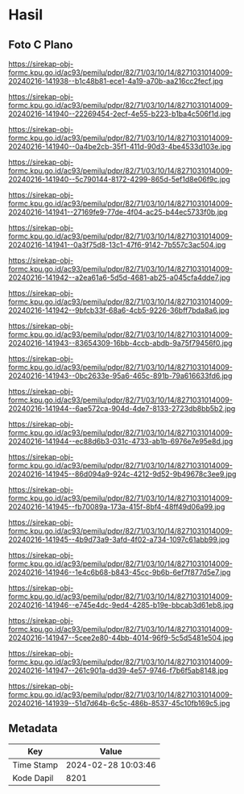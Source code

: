 # Hasil

## Foto C Plano

https://sirekap-obj-formc.kpu.go.id/ac93/pemilu/pdpr/82/71/03/10/14/8271031014009-20240216-141938--b1c48b81-ece1-4a19-a70b-aa216cc2fecf.jpg

https://sirekap-obj-formc.kpu.go.id/ac93/pemilu/pdpr/82/71/03/10/14/8271031014009-20240216-141940--22269454-2ecf-4e55-b223-b1ba4c506f1d.jpg

https://sirekap-obj-formc.kpu.go.id/ac93/pemilu/pdpr/82/71/03/10/14/8271031014009-20240216-141940--0a4be2cb-35f1-411d-90d3-4be4533d103e.jpg

https://sirekap-obj-formc.kpu.go.id/ac93/pemilu/pdpr/82/71/03/10/14/8271031014009-20240216-141940--5c790144-8172-4299-865d-5ef1d8e06f9c.jpg

https://sirekap-obj-formc.kpu.go.id/ac93/pemilu/pdpr/82/71/03/10/14/8271031014009-20240216-141941--27169fe9-77de-4f04-ac25-b44ec5733f0b.jpg

https://sirekap-obj-formc.kpu.go.id/ac93/pemilu/pdpr/82/71/03/10/14/8271031014009-20240216-141941--0a3f75d8-13c1-47f6-9142-7b557c3ac504.jpg

https://sirekap-obj-formc.kpu.go.id/ac93/pemilu/pdpr/82/71/03/10/14/8271031014009-20240216-141942--a2ea61a6-5d5d-4681-ab25-a045cfa4dde7.jpg

https://sirekap-obj-formc.kpu.go.id/ac93/pemilu/pdpr/82/71/03/10/14/8271031014009-20240216-141942--9bfcb33f-68a6-4cb5-9226-36bff7bda8a6.jpg

https://sirekap-obj-formc.kpu.go.id/ac93/pemilu/pdpr/82/71/03/10/14/8271031014009-20240216-141943--83654309-16bb-4ccb-abdb-9a75f79456f0.jpg

https://sirekap-obj-formc.kpu.go.id/ac93/pemilu/pdpr/82/71/03/10/14/8271031014009-20240216-141943--0bc2633e-95a6-465c-891b-79a616633fd6.jpg

https://sirekap-obj-formc.kpu.go.id/ac93/pemilu/pdpr/82/71/03/10/14/8271031014009-20240216-141944--6ae572ca-904d-4de7-8133-2723db8bb5b2.jpg

https://sirekap-obj-formc.kpu.go.id/ac93/pemilu/pdpr/82/71/03/10/14/8271031014009-20240216-141944--ec88d6b3-031c-4733-ab1b-6976e7e95e8d.jpg

https://sirekap-obj-formc.kpu.go.id/ac93/pemilu/pdpr/82/71/03/10/14/8271031014009-20240216-141945--86d094a9-924c-4212-9d52-9b49678c3ee9.jpg

https://sirekap-obj-formc.kpu.go.id/ac93/pemilu/pdpr/82/71/03/10/14/8271031014009-20240216-141945--fb70089a-173a-415f-8bf4-48ff49d06a99.jpg

https://sirekap-obj-formc.kpu.go.id/ac93/pemilu/pdpr/82/71/03/10/14/8271031014009-20240216-141945--4b9d73a9-3afd-4f02-a734-1097c61abb99.jpg

https://sirekap-obj-formc.kpu.go.id/ac93/pemilu/pdpr/82/71/03/10/14/8271031014009-20240216-141946--1e4c6b68-b843-45cc-9b6b-6ef7f877d5e7.jpg

https://sirekap-obj-formc.kpu.go.id/ac93/pemilu/pdpr/82/71/03/10/14/8271031014009-20240216-141946--e745e4dc-9ed4-4285-b19e-bbcab3d61eb8.jpg

https://sirekap-obj-formc.kpu.go.id/ac93/pemilu/pdpr/82/71/03/10/14/8271031014009-20240216-141947--5cee2e80-44bb-4014-96f9-5c5d5481e504.jpg

https://sirekap-obj-formc.kpu.go.id/ac93/pemilu/pdpr/82/71/03/10/14/8271031014009-20240216-141947--261c901a-dd39-4e57-9746-f7b6f5ab8148.jpg

https://sirekap-obj-formc.kpu.go.id/ac93/pemilu/pdpr/82/71/03/10/14/8271031014009-20240216-141939--51d7d64b-6c5c-486b-8537-45c10fb169c5.jpg


## Metadata

| Key        | Value               |
| ---------- | ------------------- |
| Time Stamp | 2024-02-28 10:03:46 |
| Kode Dapil | 8201                |



